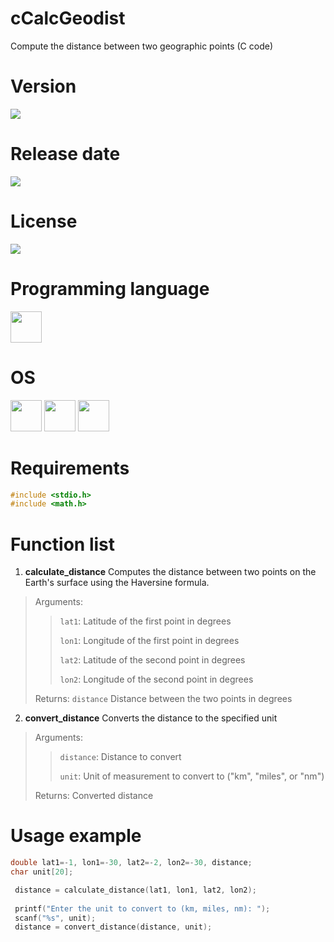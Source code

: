 # cCalcGeodist

Compute the distance between two geographic points (C code)

# Version

![](https://img.shields.io/badge/Version%3A-1.0-success)

# Release date

![](https://img.shields.io/badge/Release%20date-May%2C%2030%2C%202023-9cf)

# License

![](https://img.shields.io/github/license/Ileriayo/markdown-badges?style=for-the-badge)

# Programming language

<img src="https://cdn.jsdelivr.net/gh/devicons/devicon/icons/c/c-original.svg" width="50"/>

# OS

<img src="https://img.icons8.com/?size=512&id=17842&format=png" width="50"/> <img src="https://img.icons8.com/?size=512&id=122959&format=png" width="50"/> <img src="https://img.icons8.com/?size=512&id=108792&format=png" width="50"/>

# Requirements

```c
#include <stdio.h>
#include <math.h>
```

# Function list

1. **calculate_distance** Computes the distance between two points on the Earth's surface using the Haversine formula.

> Arguments:
> 
>> `lat1`: Latitude of the first point in degrees
>> 
>> `lon1`: Longitude of the first point in degrees
>> 
>> `lat2`: Latitude of the second point in degrees
>> 
>> `lon2`: Longitude of the second point in degrees
>
> Returns: `distance` Distance between the two points in degrees

2. **convert_distance** Converts the distance to the specified unit

> Arguments:
>
>> `distance`: Distance to convert
>> 
>> `unit`: Unit of measurement to convert to ("km", "miles", or "nm")
>
> Returns: Converted distance

# Usage example

```c
double lat1=-1, lon1=-30, lat2=-2, lon2=-30, distance;
char unit[20];

 distance = calculate_distance(lat1, lon1, lat2, lon2);
 
 printf("Enter the unit to convert to (km, miles, nm): ");
 scanf("%s", unit);
 distance = convert_distance(distance, unit);
```
